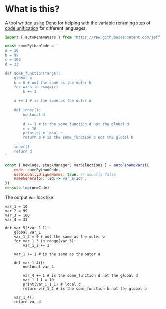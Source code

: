
# What is this?

A tool written using Deno for helping with the variable renaming step of [code unification](https://en.wikipedia.org/wiki/Unification_(computer_science)) for different languages.


```js
import { autoRenameVars } from "https://raw.githubusercontent.com/jeff-hykin/code_unifier/d9024de5dbed396e970eb1dbbfa71e147fb0774d/languages/python.js"

const somePythonCode = `
a = 10
b = 99
c = 100
d = 33

def some_function(*args):
    global a
    b = 0 # not the same as the outer b
    for each in range(c)
        b += 1
    
    a += 1 # is the same as the outer a
    
    def inner():
        nonlocal d
        
        d += 1 # is the some_function d not the global d
        c = 10
        print(c) # local c
        return b # is the some_function b not the global b
    
    inner()
    return d
` 

const { newCode, stackManager, varSelections } = autoRenameVars({
    code: somePythonCode,
    useGloballyUniqueNames: true, // usually false
    nameGenerator: (id)=>`var_${id}`,
})
console.log(newCode)
```

The output will look like:

```
var_1 = 10
var_2 = 99
var_3 = 100
var_4 = 33

def var_5(*var_1_1):
    global var_1
    var_1_2 = 0 # not the same as the outer b
    for var_1_3 in range(var_3):
        var_1_2 += 1
    
    var_1 += 1 # is the same as the outer a
    
    def var_1_4():
        nonlocal var_4
        
        var_4 += 1 # is the some_function d not the global d
        var_1_1_1 = 10
        print(var_1_1_1) # local c
        return var_1_2 # is the some_function b not the global b
    
    var_1_4()
    return var_4

```